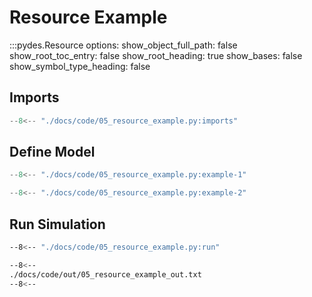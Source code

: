 # Resource Example

:::pydes.Resource
    options:
        show_object_full_path: false
        show_root_toc_entry: false
        show_root_heading: true
        show_bases: false
        show_symbol_type_heading: false
        
            
## Imports

```py linenums="1"
--8<-- "./docs/code/05_resource_example.py:imports"
```

## Define Model

```py linenums="1"
--8<-- "./docs/code/05_resource_example.py:example-1"
```


```py linenums="1"
--8<-- "./docs/code/05_resource_example.py:example-2"
```

## Run Simulation

```bash
--8<-- "./docs/code/05_resource_example.py:run"
```


```bash
--8<--
./docs/code/out/05_resource_example_out.txt
--8<--
```